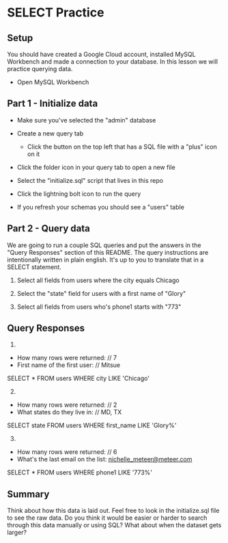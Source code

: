 # SELECT Practice

## Setup

You should have created a Google Cloud account, installed MySQL Workbench and made a connection to your database. In this lesson we will practice querying data.

* Open MySQL Workbench

## Part 1 - Initialize data

* Make sure you've selected the "admin" database

* Create a new query tab
  * Click the button on the top left that has a SQL file with a "plus" icon on it

* Click the folder icon in your query tab to open a new file

* Select the "initialize.sql" script that lives in this repo

* Click the lightning bolt icon to run the query

* If you refresh your schemas you should see a "users" table

## Part 2 - Query data

We are going to run a couple SQL queries and put the answers in the "Query Responses" section of this README. The query instructions are intentionally written in plain english. It's up to you to translate that in a SELECT statement.

1. Select all fields from users where the city equals Chicago

2. Select the "state" field for users with a first name of "Glory"

3. Select all fields from users who's phone1 starts with "773"


## Query Responses

1.
  * How many rows were returned: // 7
  * First name of the first user: // Mitsue

SELECT
*
FROM
users
WHERE
city
LIKE
'Chicago'

2.
  * How many rows were returned: // 2  
  * What states do they live in: // MD, TX

SELECT
state
FROM
users
WHERE
first_name
LIKE
'Glory%'

3.
  * How many rows were returned: // 6
  * What's the last email on the list: nichelle_meteer@meteer.com

SELECT
*
FROM
users
WHERE
phone1
LIKE
'773%'

  ## Summary

  Think about how this data is laid out. Feel free to look in the initialize.sql file to see the raw data. Do you think it would be easier or harder to search through this data manually or using SQL? What about when the dataset gets larger?